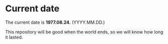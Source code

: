 # Current date

The current date is **1977.08.24.** (YYYY.MM.DD.)

This repository will be good when the world ends, so we will know how long it lasted.